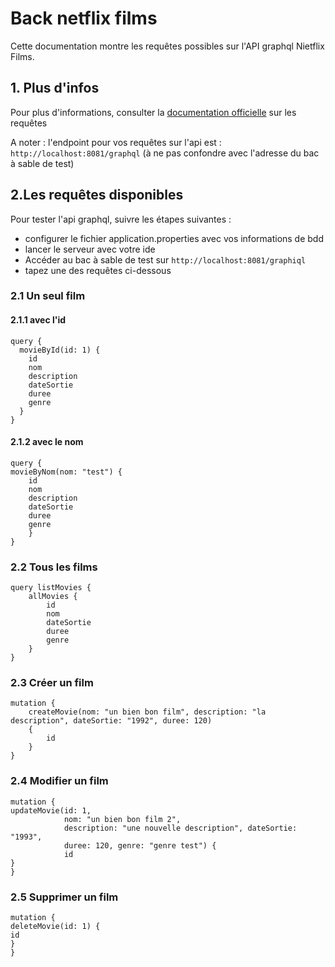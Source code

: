 # Back netflix films

Cette documentation montre les requêtes possibles sur l'API graphql Nietflix Films.

1\. Plus d'infos
----------------

Pour plus d'informations, consulter
la [documentation officielle](https://graphql.org/graphql-js/mutations-and-input-types/) sur les requêtes

A noter : l'endpoint pour vos requêtes sur l'api est : `http://localhost:8081/graphql` (à ne pas confondre avec
l'adresse du bac à sable de test)

2.Les requêtes disponibles
--------------------------

Pour tester l'api graphql, suivre les étapes suivantes :

* configurer le fichier application.properties avec vos informations de bdd
* lancer le serveur avec votre ide
* Accéder au bac à sable de test sur `http://localhost:8081/graphiql`
* tapez une des requêtes ci-dessous

### 2.1 Un seul film

#### 2.1.1 avec l'id

```
query {
  movieById(id: 1) {
    id
    nom
    description
    dateSortie
    duree
    genre
  }
}
```

#### 2.1.2 avec le nom

```
query {
movieByNom(nom: "test") {
    id
    nom
    description
    dateSortie
    duree
    genre
    }
}
```

### 2.2 Tous les films

```
query listMovies {
    allMovies {
        id
        nom
        dateSortie
        duree
        genre
    }
}
```

### 2.3 Créer un film

```
mutation {
    createMovie(nom: "un bien bon film", description: "la description", dateSortie: "1992", duree: 120) 
    {
        id
    }
}
```

### 2.4 Modifier un film

```
mutation {
updateMovie(id: 1,
            nom: "un bien bon film 2",
            description: "une nouvelle description", dateSortie: "1993",
            duree: 120, genre: "genre test") {
            id
}
}
```

### 2.5 Supprimer un film

```
mutation {
deleteMovie(id: 1) {
id
}
}